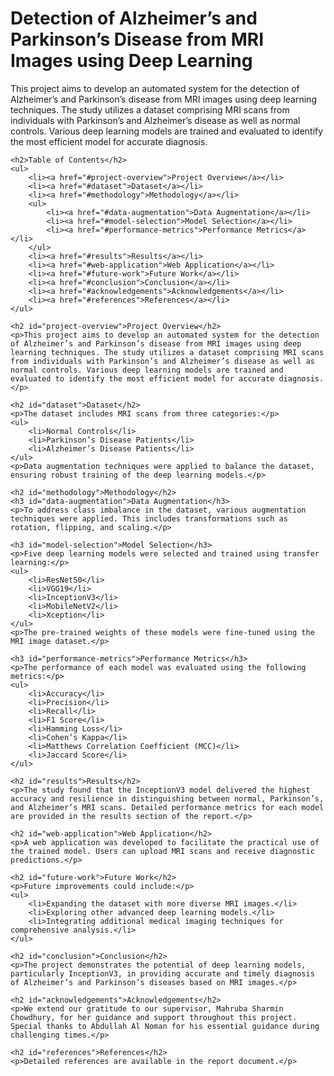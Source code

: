 <!DOCTYPE html>
<html lang="en">
<head>
    <meta charset="UTF-8">
    <meta name="viewport" content="width=device-width, initial-scale=1.0">
    <title>Detection of Alzheimer’s and Parkinson’s Disease from MRI Images using Deep Learning</title>
</head>
<body>
    <h1>Detection of Alzheimer’s and Parkinson’s Disease from MRI Images using Deep Learning</h1>
    <p>This project aims to develop an automated system for the detection of Alzheimer’s and Parkinson’s disease from MRI images using deep learning techniques. The study utilizes a dataset comprising MRI scans from individuals with Parkinson’s and Alzheimer’s disease as well as normal controls. Various deep learning models are trained and evaluated to identify the most efficient model for accurate diagnosis.</p>

    <h2>Table of Contents</h2>
    <ul>
        <li><a href="#project-overview">Project Overview</a></li>
        <li><a href="#dataset">Dataset</a></li>
        <li><a href="#methodology">Methodology</a></li>
        <ul>
            <li><a href="#data-augmentation">Data Augmentation</a></li>
            <li><a href="#model-selection">Model Selection</a></li>
            <li><a href="#performance-metrics">Performance Metrics</a></li>
        </ul>
        <li><a href="#results">Results</a></li>
        <li><a href="#web-application">Web Application</a></li>
        <li><a href="#future-work">Future Work</a></li>
        <li><a href="#conclusion">Conclusion</a></li>
        <li><a href="#acknowledgements">Acknowledgements</a></li>
        <li><a href="#references">References</a></li>
    </ul>

    <h2 id="project-overview">Project Overview</h2>
    <p>This project aims to develop an automated system for the detection of Alzheimer’s and Parkinson’s disease from MRI images using deep learning techniques. The study utilizes a dataset comprising MRI scans from individuals with Parkinson’s and Alzheimer’s disease as well as normal controls. Various deep learning models are trained and evaluated to identify the most efficient model for accurate diagnosis.</p>

    <h2 id="dataset">Dataset</h2>
    <p>The dataset includes MRI scans from three categories:</p>
    <ul>
        <li>Normal Controls</li>
        <li>Parkinson’s Disease Patients</li>
        <li>Alzheimer’s Disease Patients</li>
    </ul>
    <p>Data augmentation techniques were applied to balance the dataset, ensuring robust training of the deep learning models.</p>

    <h2 id="methodology">Methodology</h2>
    <h3 id="data-augmentation">Data Augmentation</h3>
    <p>To address class imbalance in the dataset, various augmentation techniques were applied. This includes transformations such as rotation, flipping, and scaling.</p>

    <h3 id="model-selection">Model Selection</h3>
    <p>Five deep learning models were selected and trained using transfer learning:</p>
    <ul>
        <li>ResNet50</li>
        <li>VGG19</li>
        <li>InceptionV3</li>
        <li>MobileNetV2</li>
        <li>Xception</li>
    </ul>
    <p>The pre-trained weights of these models were fine-tuned using the MRI image dataset.</p>

    <h3 id="performance-metrics">Performance Metrics</h3>
    <p>The performance of each model was evaluated using the following metrics:</p>
    <ul>
        <li>Accuracy</li>
        <li>Precision</li>
        <li>Recall</li>
        <li>F1 Score</li>
        <li>Hamming Loss</li>
        <li>Cohen’s Kappa</li>
        <li>Matthews Correlation Coefficient (MCC)</li>
        <li>Jaccard Score</li>
    </ul>

    <h2 id="results">Results</h2>
    <p>The study found that the InceptionV3 model delivered the highest accuracy and resilience in distinguishing between normal, Parkinson’s, and Alzheimer’s MRI scans. Detailed performance metrics for each model are provided in the results section of the report.</p>

    <h2 id="web-application">Web Application</h2>
    <p>A web application was developed to facilitate the practical use of the trained model. Users can upload MRI scans and receive diagnostic predictions.</p>

    <h2 id="future-work">Future Work</h2>
    <p>Future improvements could include:</p>
    <ul>
        <li>Expanding the dataset with more diverse MRI images.</li>
        <li>Exploring other advanced deep learning models.</li>
        <li>Integrating additional medical imaging techniques for comprehensive analysis.</li>
    </ul>

    <h2 id="conclusion">Conclusion</h2>
    <p>The project demonstrates the potential of deep learning models, particularly InceptionV3, in providing accurate and timely diagnosis of Alzheimer’s and Parkinson’s diseases based on MRI images.</p>

    <h2 id="acknowledgements">Acknowledgements</h2>
    <p>We extend our gratitude to our supervisor, Mahruba Sharmin Chowdhury, for her guidance and support throughout this project. Special thanks to Abdullah Al Noman for his essential guidance during challenging times.</p>

    <h2 id="references">References</h2>
    <p>Detailed references are available in the report document.</p>
</body>
</html>
